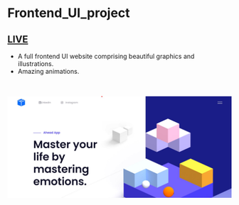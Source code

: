 # Frontend_UI_project
## <a href="https://frontend-ui-project-kappa.vercel.app/">LIVE</a>

- A full frontend UI website comprising beautiful graphics and illustrations.
- Amazing animations.

<br>
<br>
<img src="./Screenshot.jpg">



